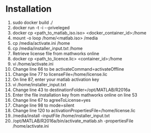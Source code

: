 # Installation

1. sudo docker build ./
2. docker run -t -i --priveleged <container id>
3. docker cp <path_to_matlab_iso.iso> <docker_container_id>:/home
4. mount -o loop /home/<matlab.iso> /media
5. cp /media/activate.ini /home
6. cp /media/installer_input.txt /home
7. Retrieve license file from mathworks online
8. docker cp <path_to_licence.lic> <container_id>:/home
9. vi /home/activate.ini
 1. Change line 66 to be activateCommand=activateOffline
 2. Change line 77 to licenseFile=/home/license.lic
 3. On line 87, enter your matlab activation key
10. vi /home/installer_input.txt
 1. Change line 43 to destinationFolder=/opt/MATLAB/R2016a
 2. Enter the file installation key from mathworks online on line 53
 3. Change line 67 to agreeToLicense=yes
 4. Change line 98 to mode=silent
 5. Change line 120 to activationPropertiesFile=/home/license.lic
11. /media/install -inputFile /home/installer_input.txt
12. /opt/MATLAB/R2016a/bin/activate_matlab.sh -propertiesFile /home/activate.ini
